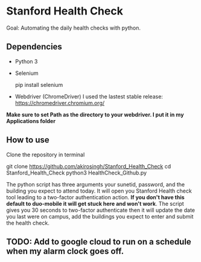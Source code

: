 # Stanford Health Check

Goal: Automating the daily health checks with python.

## Dependencies

- Python 3
- Selenium

    pip install selenium

- Webdriver (ChromeDriver)
I used the lastest stable release: https://chromedriver.chromium.org/

**Make sure to set Path as the directory to your webdriver. I put it in my Applications folder**

## How to use

Clone the repository in terminal

git clone https://github.com/akirosingh/Stanford_Health_Check
cd Stanford_Health_Check
python3 HealthCheck_Github.py <SUNetID> <password> <building>

The python script has three arguments your sunetid, password, and the building you expect to attend today. It will open you Stanford Health check tool leading to a two-factor authentication action. **If you don't have this default to duo-mobile it will get stuck here and won't work**. The script gives you 30 seconds to two-factor authenticate then it will update the date you last were on campus, add the buildings you expect to enter and submit the health check.

## TODO: Add to google cloud to run on a schedule when my alarm clock goes off.